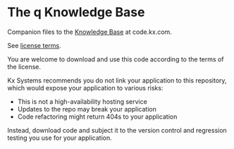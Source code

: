# The q Knowledge Base



Companion files to the [Knowledge Base](https://code.kx.com/v2/kb/) at code.kx.com.

See [license terms](http://code.kx.com/v2/about/thissite/#license).


You are welcome to download and use this code according to the terms of the license. 

Kx Systems recommends you do not link your application to this repository, 
which would expose your application to various risks:

- This is not a high-availability hosting service
- Updates to the repo may break your application 
- Code refactoring might return 404s to your application

Instead, download code and subject it to the version control and regression testing you use for your application.

